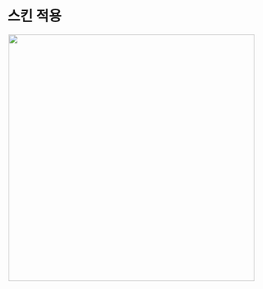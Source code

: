 # 스킨 적용
<p align ="center">
  <img src = "https://github.com/user-attachments/assets/0cc8de5e-9ff7-491a-bfd7-0b702b664356" width = 500px>
</p>
